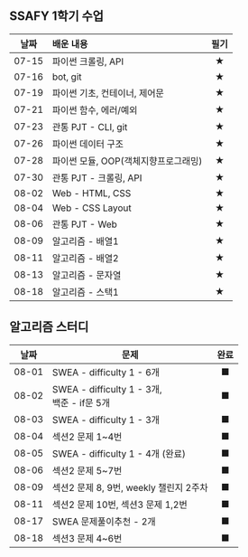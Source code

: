 ## SSAFY 1학기 수업


| 날짜  | 배운 내용                            | 필기 |
| :---: | :----------------------------------- | :--: |
| 07-15 | 파이썬 크롤링, API                   |  ★   |
| 07-16 | bot, git                             |  ★   |
| 07-19 | 파이썬 기초, 컨테이너, 제어문        |  ★   |
| 07-21 | 파이썬 함수, 에러/예외               |  ★   |
| 07-23 | 관통 PJT - CLI, git                  |  ★   |
| 07-26 | 파이썬 데이터 구조                   |  ★   |
| 07-28 | 파이썬 모듈, OOP(객체지향프로그래밍) |  ★   |
| 07-30 | 관통 PJT - 크롤링, API               |  ★   |
| 08-02 | Web - HTML, CSS                      |  ★   |
| 08-04 | Web - CSS Layout                     |  ★   |
| 08-06 | 관통 PJT - Web                       |  ★   |
| 08-09 | 알고리즘 - 배열1                     |  ★   |
| 08-11 | 알고리즘 - 배열2                     |  ★   |
| 08-13 | 알고리즘 - 문자열                    |  ★   |
| 08-18 | 알고리즘 - 스택1                     |  ★   |



## 알고리즘 스터디

| 날짜  | 문제                                             | 완료 |
| :---: | ------------------------------------------------ | :--: |
| 08-01 | SWEA - difficulty 1 - 6개                        |  ■   |
| 08-02 | SWEA - difficulty 1 - 3개, <br />백준 - if문 5개 |  ■   |
| 08-03 | SWEA - difficulty 1 - 3개                        |  ■   |
| 08-04 | 섹션2 문제 1~4번                                 |  ■   |
| 08-05 | SWEA - difficulty 1 - 4개 (완료)                 |  ■   |
| 08-06 | 섹션2 문제 5~7번                                 |  ■   |
| 08-09 | 섹션2 문제 8, 9번, weekly 챌린지 2주차           |  ■   |
| 08-11 | 섹션2 문제 10번, 섹션3 문제 1,2번                |  ■   |
| 08-17 | SWEA 문제풀이추천 - 2개                          |  ■   |
| 08-18 | 섹션3 문제 4~6번                                 |  ■   |



